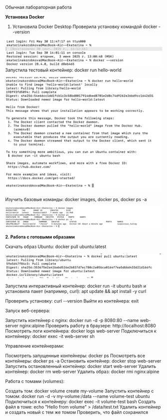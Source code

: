 Обычная лабораторная работа

**Установка Docker**

1. Установила Docker Desktop
Проверила установку командой docker --version

![alt text](version.png)
Запустила тестовый контейнер: docker run hello-world

![alt text](hello-world.png)

Изучить базовые команды: docker images, docker ps, docker ps -a

![alt text](команды.png)

**2. Работа с готовыми образами**

Скачать образ Ubuntu: docker pull ubuntu:latest

![alt text](docker_pull_ubuntu_latest.png)

Запустила интерактивный контейнер: docker run -it ubuntu bash и установила пакет (например, curl): apt update && apt install -y curl

Проверить установку: curl --version
Выйти из контейнера: exit

Запуск веб-сервера:

Запустить контейнер с nginx: docker run -d -p 8080:80 --name web-server nginx:alpine
Проверить работу в браузере: http://localhost:8080
Посмотреть логи контейнера: docker logs web-server
Подключиться к контейнеру: docker exec -it web-server sh

Управление контейнерами:

Посмотреть запущенные контейнеры: docker ps
Посмотреть все контейнеры: docker ps -a
Остановить контейнер: docker stop web-server
Запустить остановленный контейнер: docker start web-server
Удалить контейнер: docker rm web-server
Удалить образ: docker rmi nginx:alpine

Работа с томами (volumes):

Создать том: docker volume create my-volume
Запустить контейнер с томом: docker run -d -v my-volume:/data --name volume-test ubuntu
Подключиться к контейнеру: docker exec -it volume-test bash
Создать файл в томе: echo "Hello from volume" > /data/test.txt
Удалить контейнер и создать новый с тем же томом
Проверить, что файл сохранился

